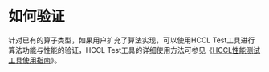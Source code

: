 # 如何验证<a name="ZH-CN_TOPIC_0000001907097784"></a>

针对已有的算子类型，如果用户扩充了算法实现，可以使用HCCL Test工具进行算法功能与性能的验证，HCCL Test工具的详细使用方法可参见《[HCCL性能测试工具使用指南](https://hiascend.com/document/redirect/CannCommunityToolHcclTest)》。

